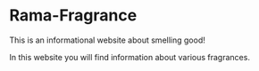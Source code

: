 # Rama-Fragrance
 This is an informational website about smelling good!


In this website you will find information about various fragrances.
